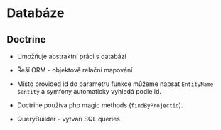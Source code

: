 # Databáze
## Doctrine
- Umožňuje abstraktní práci s databází
- Řeší ORM - objektově relační mapování

- Místo provided id do parametru funkce můžeme napsat `EntityName $entity` a symfony automaticky vyhledá podle id.
- Doctrine používa php magic methods (`findByProjectid`).
- QueryBuilder - vytváří SQL queries